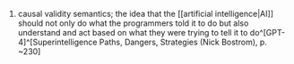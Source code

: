 1. causal validity semantics; the idea that the [[artificial intelligence|AI]] should not only do what the programmers told it to do but also understand and act based on what they were trying to tell it to do^[GPT-4]^[Superintelligence Paths, Dangers, Strategies (Nick Bostrom), p. ~230]